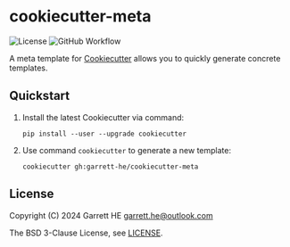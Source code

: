 # cookiecutter-meta

![License](https://img.shields.io/github/license/garrett-he/cookiecutter-meta)
![GitHub Workflow](https://img.shields.io/github/actions/workflow/status/garrett-he/cookiecutter-meta/ubuntu-jammy.yml)

A meta template for [Cookiecutter][1] allows you to quickly generate concrete
templates.

## Quickstart

1. Install the latest Cookiecutter via command:
    ```
    pip install --user --upgrade cookiecutter
    ```

2. Use command `cookiecutter` to generate a new template:
    ```
    cookiecutter gh:garrett-he/cookiecutter-meta
    ```

## License

Copyright (C) 2024 Garrett HE <garrett.he@outlook.com>

The BSD 3-Clause License, see [LICENSE](./LICENSE).

[1]:  https://github.com/cookiecutter/cookiecutter

